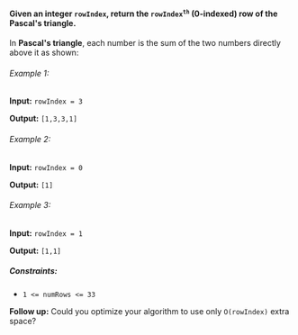 <h4>Given an integer <code>rowIndex</code>, return the <code>rowIndex<sup>th</sup></code> (0-indexed) row of the Pascal's triangle.</h4>
<p>In <b>Pascal's triangle</b>, each number is the sum of the two numbers directly above it as shown:</p>

<h6>Example 1:</h6>

<p><b>Input:</b> <code>rowIndex = 3</code></p>
<p><b>Output:</b> <code>[1,3,3,1]</code></p>

<h6>Example 2:</h6>

<p><b>Input:</b> <code>rowIndex = 0</code></p>
<p><b>Output:</b> <code>[1]</code></p>

<h6>Example 3:</h6>

<p><b>Input:</b> <code>rowIndex = 1</code></p>
<p><b>Output:</b> <code>[1,1]</code></p>

<h5>Constraints:</h5>
<ul>
    <li><code>1 <= numRows <= 33</code></li>
</ul>

<p><b>Follow up:</b> Could you optimize your algorithm to use only <code>O(rowIndex)</code> extra space?</p>